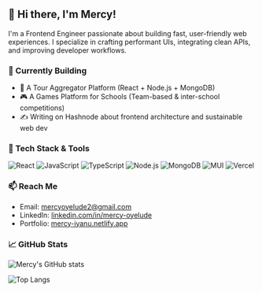 ## 👋 Hi there, I'm Mercy!

I'm a Frontend Engineer passionate about building fast, user-friendly web experiences. I specialize in crafting performant UIs, integrating clean APIs, and improving developer workflows.

### 🔭 Currently Building
- 🧭 A Tour Aggregator Platform (React + Node.js + MongoDB)
- 🎮 A Games Platform for Schools (Team-based & inter-school competitions)
- ✍️ Writing on Hashnode about frontend architecture and sustainable web dev

### 💼 Tech Stack & Tools
![React](https://img.shields.io/badge/-React-61DAFB?logo=react&logoColor=white&style=flat)
![JavaScript](https://img.shields.io/badge/-JavaScript-F7DF1E?logo=javascript&logoColor=black&style=flat)
![TypeScript](https://img.shields.io/badge/-TypeScript-3178C6?logo=typescript&logoColor=white&style=flat)
![Node.js](https://img.shields.io/badge/-Node.js-339933?logo=node.js&logoColor=white&style=flat)
![MongoDB](https://img.shields.io/badge/-MongoDB-47A248?logo=mongodb&logoColor=white&style=flat)
![MUI](https://img.shields.io/badge/-MUI-007FFF?logo=mui&logoColor=white&style=flat)
![Vercel](https://img.shields.io/badge/-Vercel-000000?logo=vercel&logoColor=white&style=flat)

### 📫 Reach Me
- Email: mercyoyelude2@gmail.com  
- LinkedIn: [linkedin.com/in/mercy-oyelude](https://www.linkedin.com/in/mercy-oyelude/)
- Portfolio: [mercy-iyanu.netlify.app](https://mercy-iyanu.netlify.app/)

### 📈 GitHub Stats
<!-- Optional GitHub Readme Stats -->
![Mercy's GitHub stats](https://github-readme-stats.vercel.app/api?username=MercyDev&show_icons=true&theme=radical&hide=prs)

![Top Langs](https://github-readme-stats.vercel.app/api/top-langs/?username=MercyDev&layout=compact&theme=radical)

<!--
**Mercy-Iyanu/Mercy-Iyanu** is a ✨ _special_ ✨ repository because its `README.md` (this file) appears on your GitHub profile.

Here are some ideas to get you started:

- 🔭 I’m currently working on ...
- 🌱 I’m currently learning ...
- 👯 I’m looking to collaborate on ...
- 🤔 I’m looking for help with ...
- 💬 Ask me about ...
- 📫 How to reach me: ...
- 😄 Pronouns: ...
- ⚡ Fun fact: ...
-->
